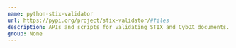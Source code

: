 ```yaml
---
name: python-stix-validator
url: https://pypi.org/project/stix-validator/#files
description: APIs and scripts for validating STIX and CybOX documents.
group: None
---
```

